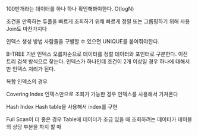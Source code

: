 100만개라는 데이터를 하나 하나 확인해봐야한다.  O(logN)

조건을 만족하는 튜플을 빠르게 조회하기 위해
빠르게 정렬 또는 그룹핑하기 위해 사용
Join도 마찬가지다

인덱스 생성 방법
사람들을 구별할 수 있으면 UNIQUE를 붙여줘야한다.

B-TREE 기반 인덱스
오름차순으로 데이터를 정렬
데이터와 포인터로 구분한다.
이진 트리 검색 방식으로 찾는다.
인덱스가 하나인데 조건이 2개 이상일 경우 하나에 대해서만 인덱스 처리가 된다.

복합 인덱스의 경우 

Covering Index
인덱스만으로 조회가 가능한 경우 인덱스를 사용해서 가져온다

Hash Index
Hash table을 사용해서 index를 구현

Full Scan이 더 좋은 경우
Table에 데이터가 조금 있을 때 조회하려는 데이터가 테이블의 상당 부분을 차지 할 때